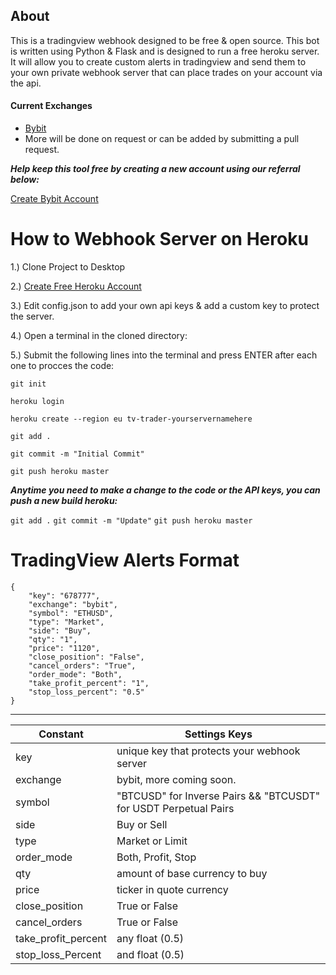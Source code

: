 ## About
This is a tradingview webhook  designed to be free & open source.  This bot is written using Python & Flask and is designed to run a free heroku server. It will allow you to create custom alerts in tradingview and send them to your own private webhook server that can place trades on your account via the api.

#### Current Exchanges 
- [Bybit](https://partner.bybit.com/b/webhookbot)
- More will be done on request or can be added by submitting a pull request.

***Help keep this tool free by creating a new account using our referral below:***

[Create Bybit Account](https://partner.bybit.com/b/webhookbot)


# How to Webhook Server on Heroku

1.) Clone Project to Desktop

2.) [Create Free Heroku Account](https://www.heroku.com/)

3.) Edit config.json to add your own api keys & add a custom key to protect the server.
	
4.) Open a terminal in the cloned directory:


 5.) Submit the following lines into the terminal and press ENTER after each one to procces the code: 
 
``git init``

``heroku login``

``heroku create --region eu tv-trader-yourservernamehere``

``git add .``

``git commit -m "Initial Commit"``

``git push heroku master``


***Anytime you need to make a change to the code or the API keys, you can push a new build heroku:***

``git add .``
``git commit -m "Update"``
``git push heroku master``

# TradingView Alerts Format 

```
{
	"key": "678777",
	"exchange": "bybit",
	"symbol": "ETHUSD",
	"type": "Market",
	"side": "Buy",
	"qty": "1",
	"price": "1120",
	"close_position": "False",
	"cancel_orders": "True",
	"order_mode": "Both",
	"take_profit_percent": "1",
	"stop_loss_percent": "0.5"
}
```



---
| Constant |Settings Keys  |
|--|--|
|key| unique key that protects your webhook server
|exchange  | bybit, more coming soon. |
|symbol  | "BTCUSD" for Inverse Pairs && "BTCUSDT" for USDT Perpetual Pairs |
|side	|Buy or Sell		|
|type | Market or Limit		|
|order_mode	 | Both, Profit, Stop 		|
|qty	 | amount of base currency to buy 		|
|price	 |  ticker in quote currency		|
|close_position	 | True or False 		|
|cancel_orders	 |True or False 		|
|take_profit_percent| any float	 (0.5)	|
|stop_loss_Percent	 |and float (0.5)		|



